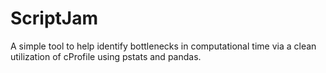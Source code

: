 # ScriptJam
A simple tool to help identify bottlenecks in computational time via a clean utilization of cProfile using pstats and pandas.
